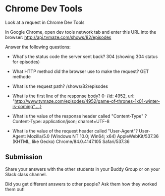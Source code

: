 # Chrome Dev Tools

Look at a request in Chrome Dev Tools

In Google Chrome, open dev tools network tab and enter this URL into the browser: http://api.tvmaze.com/shows/82/episodes

Answer the following questions:

- What's the status code the server sent back?
  304 (showing 304 status for episodes)
- What HTTP method did the browser use to make the request?
  GET methode
- What is the request path?
  /shows/82/episodes
- What is the first line of the response body?
  0: {id: 4952, url: "http://www.tvmaze.com/episodes/4952/game-of-thrones-1x01-winter-is-coming",…}

- What is the value of the response header called "Content-Type" ?
  Content-Type: application/json; charset=UTF-8
- What is the value of the request header called "User-Agent"?
  User-Agent: Mozilla/5.0 (Windows NT 10.0; Win64; x64) AppleWebKit/537.36 (KHTML, like Gecko) Chrome/84.0.4147.105 Safari/537.36

## Submission

Share your answers with the other students in your Buddy Group or on your Slack class channel.

Did you get different answers to other people? Ask them how they worked them out!
